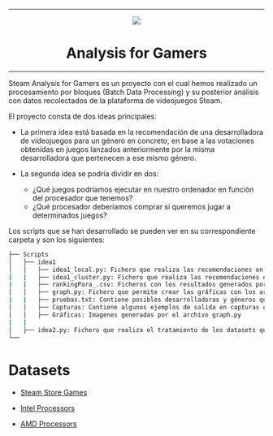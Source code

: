 ------------------------------------------------------------

<p align="center"><img src="https://github.com/UCloudM/Steam_Analysis_For_Gamers/blob/master/steam.jpg"></p>
<h1 align="center"> Analysis for Gamers </h1>

------------------------------------------------------------

Steam Analysis for Gamers es un proyecto con el cual hemos realizado un procesamiento por bloques (Batch Data Processing) y su posterior análisis con datos recolectados de la plataforma de videojuegos Steam. 

El proyecto consta de dos ideas principales: 

* La primera idea está basada en la recomendación de una desarrolladora de videojuegos para un género en concreto, en base a las votaciones obtenidas en juegos lanzados anteriormente por la misma desarrolladora que pertenecen a ese mismo género.

* La segunda idea se podría dividir en dos:
	* ¿Qué juegos podríamos ejecutar en nuestro ordenador en función del procesador que tenemos?
	* ¿Qué procesador deberíamos comprar si queremos jugar a determinados juegos?
	
	
Los scripts que se han desarrollado se pueden ver en su correspondiente carpeta y son los siguientes:

```bash
├── Scripts
│   ├── idea1
│   │   ├── idea1_local.py: Fichero que realiza las recomendaciones en modo local. Este permite aprovecharse de los núcleos de tu 	|   |   |	ordenador además de tener la ruta del dataset enlazada a su carpeta. 
|   |   ├── idea1_cluster.py: Fichero que realiza las recomendaciones en un cluster. Está preparado para poder acceder al dataset una   |   |  	|	vez esté ubicado en el sistema de ficheros de Hadoop.   
|   |   ├── rankingPara_.csv: Ficheros con los resultados generados por los scripts.
│   │   ├── graph.py: Fichero que permite crear las gráficas con los archivos CSV que generan los scripts mencionados anteriormente.
|   |	├── pruebas.txt: Contiene posibles desarrolladoras y géneros que podríamos meter como entrada
│   │   ├── Capturas: Contiene algunos ejemplos de salida en capturas que se han hecho durante el desarrollo.
│   │   ├── Gráficas: Imagenes generadas por el archivo graph.py
|   |
│   ├── idea2.py: Fichero que realiza el tratamiento de los datasets que se utilizan en dicha idea.
└── 
```


# Datasets

* [Steam Store Games](https://www.kaggle.com/nikdavis/steam-store-games)

* [Intel Processors](https://www.kaggle.com/iliassekkaf/computerparts/)

* [AMD Processors](http://cpudb.stanford.edu/manufacturers/1)
	



